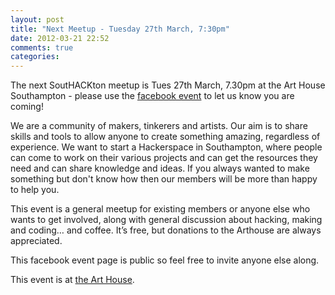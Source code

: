 ```yaml
---
layout: post
title: "Next Meetup - Tuesday 27th March, 7:30pm"
date: 2012-03-21 22:52
comments: true
categories: 
---
```


The next SoutHACKton meetup is Tues 27th March, 7.30pm at the Art House
Southampton - please use the
[facebook event](http://www.facebook.com/events/101275470004789) to let us know
you are coming!

We are a community of makers, tinkerers and artists. Our aim is to
share skills and tools to allow anyone to create something amazing,
regardless of experience. We want to start a Hackerspace in
Southampton, where people can come to work on their various projects
and can get the resources they need and can share knowledge and ideas.
If you always wanted to make something but don't know how then our
members will be more than happy to help you.

This event is a general meetup for existing members or anyone else who
wants to get involved, along with general discussion about hacking,
making and coding… and coffee. It’s free, but donations to the
Arthouse are always appreciated.

This facebook event page is public so feel free to invite anyone else along.

This event is at [the Art House](http://www.thearthousesouthampton.co.uk/).
